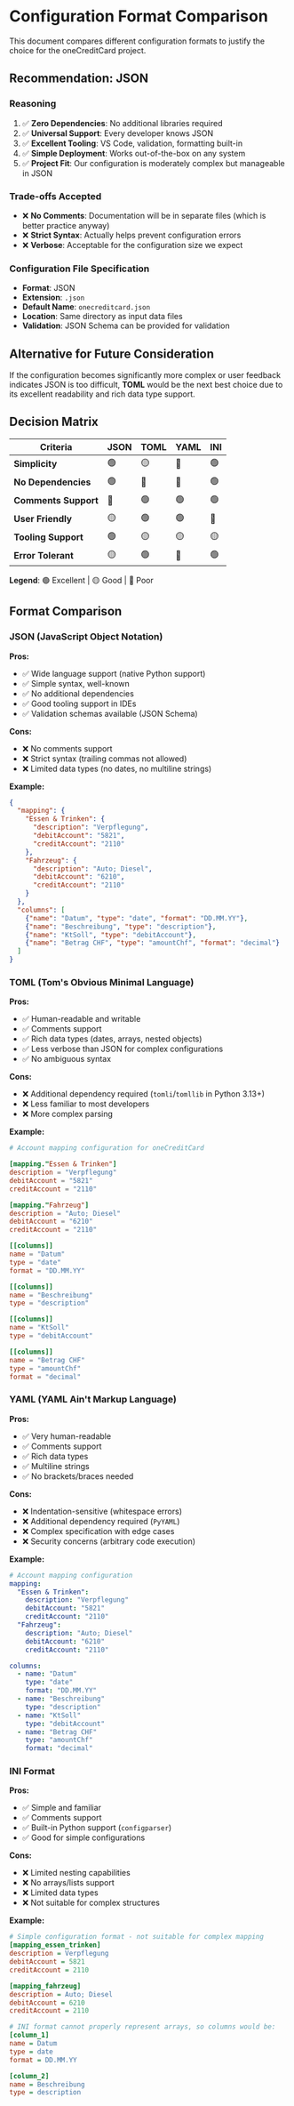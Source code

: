 # Configuration Format Comparison

This document compares different configuration formats to justify the choice for the oneCreditCard project.

## Recommendation: JSON

### Reasoning

1. ✅ **Zero Dependencies**: No additional libraries required
2. ✅ **Universal Support**: Every developer knows JSON
3. ✅ **Excellent Tooling**: VS Code, validation, formatting built-in
4. ✅ **Simple Deployment**: Works out-of-the-box on any system
5. ✅ **Project Fit**: Our configuration is moderately complex but manageable in JSON

### Trade-offs Accepted

- ❌ **No Comments**: Documentation will be in separate files (which is better practice anyway)
- ❌ **Strict Syntax**: Actually helps prevent configuration errors
- ❌ **Verbose**: Acceptable for the configuration size we expect

### Configuration File Specification

- **Format**: JSON
- **Extension**: `.json`
- **Default Name**: `onecreditcard.json`
- **Location**: Same directory as input data files
- **Validation**: JSON Schema can be provided for validation

## Alternative for Future Consideration

If the configuration becomes significantly more complex or user feedback indicates JSON is too difficult, **TOML** would be the next best choice due to its excellent readability and rich data type support.

## Decision Matrix

| Criteria | JSON | TOML | YAML | INI |
|----------|------|------|------|-----|
| **Simplicity** | 🟢 | 🟡 | 🔴 | 🟢 |
| **No Dependencies** | 🟢 | 🔴 | 🔴 | 🟢 |
| **Comments Support** | 🔴 | 🟢 | 🟢 | 🟢 |
| **User Friendly** | 🟡 | 🟢 | 🟢 | 🔴 |
| **Tooling Support** | 🟢 | 🟡 | 🟡 | 🟡 |
| **Error Tolerant** | 🟡 | 🟢 | 🔴 | 🟢 |

**Legend**: 🟢 Excellent | 🟡 Good | 🔴 Poor

## Format Comparison

### JSON (JavaScript Object Notation)

**Pros:**

- ✅ Wide language support (native Python support)
- ✅ Simple syntax, well-known
- ✅ No additional dependencies
- ✅ Good tooling support in IDEs
- ✅ Validation schemas available (JSON Schema)

**Cons:**

- ❌ No comments support
- ❌ Strict syntax (trailing commas not allowed)
- ❌ Limited data types (no dates, no multiline strings)

**Example:**

```json
{
  "mapping": {
    "Essen & Trinken": {
      "description": "Verpflegung",
      "debitAccount": "5821",
      "creditAccount": "2110"
    },
    "Fahrzeug": {
      "description": "Auto; Diesel",
      "debitAccount": "6210",
      "creditAccount": "2110"
    }
  },
  "columns": [
    {"name": "Datum", "type": "date", "format": "DD.MM.YY"},
    {"name": "Beschreibung", "type": "description"},
    {"name": "KtSoll", "type": "debitAccount"},
    {"name": "Betrag CHF", "type": "amountChf", "format": "decimal"}
  ]
}
```

### TOML (Tom's Obvious Minimal Language)

**Pros:**

- ✅ Human-readable and writable
- ✅ Comments support
- ✅ Rich data types (dates, arrays, nested objects)
- ✅ Less verbose than JSON for complex configurations
- ✅ No ambiguous syntax

**Cons:**

- ❌ Additional dependency required (`tomli`/`tomllib` in Python 3.13+)
- ❌ Less familiar to most developers
- ❌ More complex parsing

**Example:**

```toml
# Account mapping configuration for oneCreditCard

[mapping."Essen & Trinken"]
description = "Verpflegung"
debitAccount = "5821"
creditAccount = "2110"

[mapping."Fahrzeug"]
description = "Auto; Diesel"
debitAccount = "6210"
creditAccount = "2110"

[[columns]]
name = "Datum"
type = "date"
format = "DD.MM.YY"

[[columns]]
name = "Beschreibung"
type = "description"

[[columns]]
name = "KtSoll"
type = "debitAccount"

[[columns]]
name = "Betrag CHF"
type = "amountChf"
format = "decimal"
```

### YAML (YAML Ain't Markup Language)

**Pros:**

- ✅ Very human-readable
- ✅ Comments support
- ✅ Rich data types
- ✅ Multiline strings
- ✅ No brackets/braces needed

**Cons:**

- ❌ Indentation-sensitive (whitespace errors)
- ❌ Additional dependency required (`PyYAML`)
- ❌ Complex specification with edge cases
- ❌ Security concerns (arbitrary code execution)

**Example:**

```yaml
# Account mapping configuration
mapping:
  "Essen & Trinken":
    description: "Verpflegung"
    debitAccount: "5821"
    creditAccount: "2110"
  "Fahrzeug":
    description: "Auto; Diesel"
    debitAccount: "6210"
    creditAccount: "2110"

columns:
  - name: "Datum"
    type: "date"
    format: "DD.MM.YY"
  - name: "Beschreibung"
    type: "description"
  - name: "KtSoll"
    type: "debitAccount"
  - name: "Betrag CHF"
    type: "amountChf"
    format: "decimal"
```

### INI Format

**Pros:**

- ✅ Simple and familiar
- ✅ Comments support
- ✅ Built-in Python support (`configparser`)
- ✅ Good for simple configurations

**Cons:**

- ❌ Limited nesting capabilities
- ❌ No arrays/lists support
- ❌ Limited data types
- ❌ Not suitable for complex structures

**Example:**

```ini
# Simple configuration format - not suitable for complex mapping
[mapping_essen_trinken]
description = Verpflegung
debitAccount = 5821
creditAccount = 2110

[mapping_fahrzeug]
description = Auto; Diesel
debitAccount = 6210
creditAccount = 2110

# INI format cannot properly represent arrays, so columns would be:
[column_1]
name = Datum
type = date
format = DD.MM.YY

[column_2]
name = Beschreibung
type = description
```
